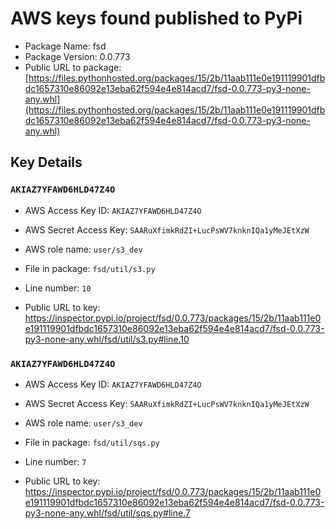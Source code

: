 # AWS keys found published to PyPi

* Package Name: fsd
* Package Version: 0.0.773
* Public URL to package: [https://files.pythonhosted.org/packages/15/2b/11aab111e0e191119901dfbdc1657310e86092e13eba62f594e4e814acd7/fsd-0.0.773-py3-none-any.whl](https://files.pythonhosted.org/packages/15/2b/11aab111e0e191119901dfbdc1657310e86092e13eba62f594e4e814acd7/fsd-0.0.773-py3-none-any.whl)

## Key Details

### `AKIAZ7YFAWD6HLD47Z4O`

* AWS Access Key ID: `AKIAZ7YFAWD6HLD47Z4O`
* AWS Secret Access Key: `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` 
* AWS role name: `user/s3_dev`
* File in package: `fsd/util/s3.py`
* Line number: `10`

* Public URL to key: https://inspector.pypi.io/project/fsd/0.0.773/packages/15/2b/11aab111e0e191119901dfbdc1657310e86092e13eba62f594e4e814acd7/fsd-0.0.773-py3-none-any.whl/fsd/util/s3.py#line.10



### `AKIAZ7YFAWD6HLD47Z4O`

* AWS Access Key ID: `AKIAZ7YFAWD6HLD47Z4O`
* AWS Secret Access Key: `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` 
* AWS role name: `user/s3_dev`
* File in package: `fsd/util/sqs.py`
* Line number: `7`

* Public URL to key: https://inspector.pypi.io/project/fsd/0.0.773/packages/15/2b/11aab111e0e191119901dfbdc1657310e86092e13eba62f594e4e814acd7/fsd-0.0.773-py3-none-any.whl/fsd/util/sqs.py#line.7


